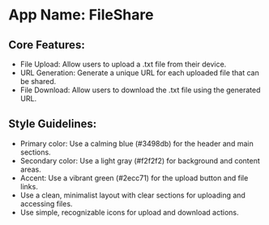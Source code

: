 # **App Name**: FileShare

## Core Features:

- File Upload: Allow users to upload a .txt file from their device.
- URL Generation: Generate a unique URL for each uploaded file that can be shared.
- File Download: Allow users to download the .txt file using the generated URL.

## Style Guidelines:

- Primary color: Use a calming blue (#3498db) for the header and main sections.
- Secondary color: Use a light gray (#f2f2f2) for background and content areas.
- Accent: Use a vibrant green (#2ecc71) for the upload button and file links.
- Use a clean, minimalist layout with clear sections for uploading and accessing files.
- Use simple, recognizable icons for upload and download actions.